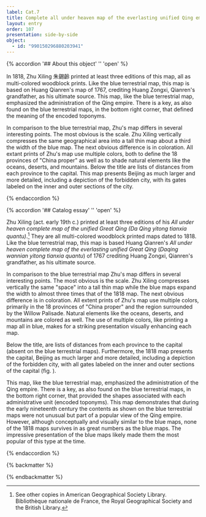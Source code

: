```yaml
---
label: Cat.7
title: Complete all under heaven map of the everlasting unified Qing empire
layout: entry
order: 107
presentation: side-by-side
object:
  - id: "990150296880203941"
---
```


{% accordion '## About this object' '' 'open' %}

In 1818, Zhu Xiling 朱錫齡 printed at least three editions of this map, all as multi-colored woodblock prints. Like the blue terrestrial map, this map is based on Huang Qianren's map of 1767, crediting Huang Zongxi, Qianren's grandfather, as his ultimate source. This map, like the blue terrestrial map, emphasized the administration of the Qing empire. There is a key, as also found on the blue terrestrial maps, in the bottom right corner, that defined the meaning of the encoded toponyms.

In comparison to the blue terrestrial map, Zhu's map differs in several interesting points. The most obvious is the scale. Zhu Xiling vertically compresses the same geographical area into a tall thin map about a third the width of the blue map. The next obvious difference is in coloration. All extant prints of Zhu's map use multiple colors, both to define the 18 provinces of "China proper" as well as to shade natural elements like the oceans, deserts, and mountains. Below the title are lists of distances from each province to the capital. This map presents Beijing as much larger and more detailed, including a depiction of the forbidden city, with its gates labeled on the inner and outer sections of the city.

{% endaccordion %}

{% accordion '## Catalog essay' '' 'open' %}

Zhu Xiling (act. early 19th c.) printed at least three editions of his *All under heaven complete map of the unified Great Qing (Da Qing yitong tianxia quantu)*.[^1] They are all multi-colored woodblock printed maps dated to 1818. Like the blue terrestrial map, this map is based Huang Qianren's *All under heaven complete map of the everlasting unified Great Qing* (*Daqing wannian yitong tianxia quantu*) of 1767 crediting Huang Zongxi, Qianren's grandfather, as his ultimate source.

In comparison to the blue terrestrial map Zhu's map differs in several interesting points. The most obvious is the scale. Zhu Xiling compresses vertically the same "space" into a tall thin map while the blue maps expand the width to almost three times that of the 1818 map. The next obvious difference is in coloration. All extent prints of Zhu's map use multiple colors, primarily in the 18 provinces of "China proper" and the region surrounded by the Willow Palisade. Natural elements like the oceans, deserts, and mountains are colored as well. The use of multiple colors, like printing a map all in blue, makes for a striking presentation visually enhancing each map.

Below the title, are lists of distances from each province to the capital (absent on the blue terrestrial maps). Furthermore, the 1818 map presents the capital, Beijing as much larger and more detailed, including a depiction of the forbidden city, with all gates labeled on the inner and outer sections of the capital (fig. ).

This map, like the blue terrestrial map, emphasized the administration of the Qing empire. There is a key, as also found on the blue terrestrial maps, in the bottom right corner, that provided the shapes associated with each administrative unit (encoded toponyms). This map demonstrates that during the early nineteenth century the contents as shown on the blue terrestrial maps were not unusual but part of a popular view of the Qing empire. However, although conceptually and visually similar to the blue maps, none of the 1818 maps survives in as great numbers as the blue maps. The impressive presentation of the blue maps likely made them the most popular of this type at the time.

[^1]: See other copies in American Geographical Society Library. Bibliothèque nationale de France, the Royal Geographical Society and the British Library.

{% endaccordion %}


{% backmatter %}


{% endbackmatter %}
